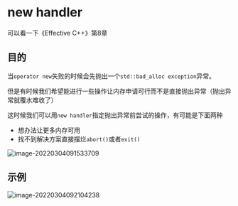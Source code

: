 # new handler

可以看一下《Effective C++》第8章

## 目的

当`operator new`失败的时候会先抛出一个`std::bad_alloc exception`异常。

但是有时候我们希望能进行一些操作让内存申请可行而不是直接抛出异常（抛出异常就覆水难收了）

这时候我们可以用`new handler`指定抛出异常前尝试的操作，有可能是下面两种

* 想办法让更多内存可用
* 找不到解决方案直接摆烂`abort()`或者`exit()`

![image-20220304091533709](https://s2.loli.net/2022/03/04/sCoXtQKd74GEUHh.png)



## 示例

![image-20220304092104238](https://s2.loli.net/2022/03/04/DtIhkvrYMOgi2Kq.png)